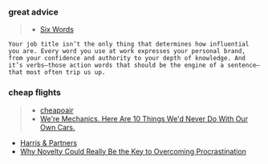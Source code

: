 ### great advice
>- [Six Words](https://getpocket.com/explore/item/six-verbs-that-make-you-sound-weak-no-matter-your-job-title?utm_source=pocket-newtab-en-us)
```
Your job title isn’t the only thing that determines how influential you are. Every word you use at work expresses your personal brand, from your confidence and authority to your depth of knowledge. And it’s verbs–those action words that should be the engine of a sentence–that most often trip us up.
```
### cheap flights
>- [cheapoair](https://www.cheapoair.ca)
>- [We're Mechanics. Here Are 10 Things We'd Never Do With Our Own Cars.](https://www.huffpost.com/entry/car-mechanic-maintenance_l_65d4c59de4b0cc1f2f79a7c6?utm_source=pocket-newtab-en-us)
- [Harris & Partners](https://help.harrisandpartnersinc.com/?gclid=EAIaIQobChMIoOG4iemihgMVm-TnAx0IWA3IEAEYASAAEgLwzfD_BwE)
- [Why Novelty Could Really Be the Key to Overcoming Procrastination](https://getpocket.com/explore/item/this-viral-video-sums-up-why-novelty-is-the-key-to-overcoming-procrastination?utm_source=pocket-newtab-en-us)